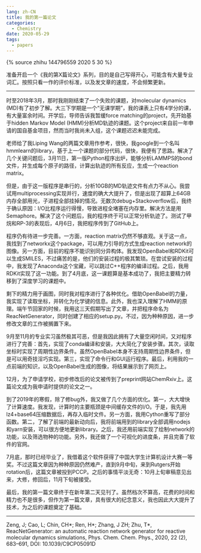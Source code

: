 ```yaml
---
lang: zh-CN
title: 我的第一篇论文
categories:
  - Chemistry
date: 2020-05-29
tags:
  - papers
---
```

{% source zhihu 144796559 2020 5 30 %}

准备开启一个《我的第X篇论文》系列，目的是自己写得开心，可能含有大量专业词汇。按照只看一作的评价标准，以及发文章的速度，不会频繁更新。

---

时至2018年3月，那时我刚刚结束了一个失败的课题，对molecular dynamics (MD)有了初步了解。大三下学期是一个“无课学期”，我的课表上只有4学分的课，有大量富余时间。开学后，导师告诉我暂缓force matching的project，先开始基于hidden Markov Model (HMM)分析MD轨迹的课题。这个project来自前一年申请的国自基金项目，然而当时我尚未入组，这个课题迟迟未能完成。
<!--more-->

老师给了我Liping Wang的两篇文章用作参考，很快，我google到一个名叫hmmlearn的library。基于上一个课题的部分代码，很快，我便有了思路。解决了几个关键问题后，3月11日，第一版Python程序出炉，能够分析LAMMPS的bond文件，并生成每个原子的路径，计算出轨迹的所有反应，生成一个reaction matrix。

但是，由于这一版程序是串行的，分析10GB的MD轨迹文件有点力不从心。我尝试用multiprocessing实现并行，速度的确大大提升了，但是出现了超算上64GB内存全部用光，子进程全部挂掉的情况。无数次debug+Stackoverflow后，我终于确认原因：I/O比程序运行得慢，导致进程全堵塞在内存里。解决方法是用Semaphore。解决了这个问题后，我的程序终于可以正常分析轨迹了。测试了甲烷和RP-3的表现后，4月6日，我把程序传到了GitHub上。

程序仍有待进一步完善。一方面，reaction matrix仍然不够直观。关于这一点，我找到了networkx这个package，可以用力引导的方式生成reaction network的图像。另一方面，目前的程序不能识别同分异构体。我发现OpenBabel和RDKit可以生成SMILES，不过痛苦的是，他们的安装过程的极其繁琐。在尝试安装的过程中，我发现了Anaconda这个宝藏，可以跳过C++程序的编译过程。之后，我用RDKit实现了这一功能。到了4月底，这一课题算是基本成功了，我把主要精力转移到了深度学习的课题中。

剩下的精力用于画图，同时我对程序进行了各种优化。借助OpenBabel的力量，我实现了读取坐标，并转化为化学键的信息。此外，我也深入理解了HMM的原理。端午节回家的时候，我用这三天假期写出了文章，并把程序命名为ReacNetGenerator，同时创建了相应的setup.py。不过，因为种种原因，进一步修改文章的工作被搁置下来。

9月至11月的专业实习虽然极其可恶，但是我因此拥有了大量空闲时间，又对程序进行了完善：首先，实现了conda编译和安装，大大简化了安装步骤。其次，读取坐标时实现了周期性边界条件。虽然OpenBabel本身不支持周期性边界条件，但是可以用奇技淫巧实现。第三，实现了命令行和GUI运行程序。最后，利用我的一点前端的知识，以及OpenBabel生成的图像，将结果展示到了网页上。

12月，为了申请学校，初步修改后的论文被传到了preprint网站ChemRxiv上。这篇论文成为我申请时提供的论文之一。

到了2019年的寒假，除了修bug外，我又做了几个方面的优化。第一，大大增快了计算速度。我发现，计算时的主要瓶颈是中间缓存文件的I/O。于是，我先用lz4+base64压缩数据后，再存入临时文件。另一方面，我用Cython重写了部分函数。第二，了解了前端的最新动向后，我将前端用到的library全部调用nodejs和yarn安装，可以很方便地更新library。之后，我还用前端实现了绘制network的功能，以及筛选物种的功能。另外，我还做了一个可视化的进度条，并且完善了软件的官网。

7月底，那时已经毕业了，我借着这个软件获得了中国大学生计算机设计大赛一等奖。不过这篇文章因为种种原因仍然难产，直到9月中旬，来到Rutgers开始rotation后，这篇文章被投到PCCP。之后的事情平淡无奇：10月上旬审稿意见出来，大修，修回后，11月下旬被接受。

最后，我的第一篇文章终于在新年第二天见刊了。虽然档次不算高，花费的时间和精力也不是很多，但作为第一篇文章，具有很大的纪念意义，我也因此大大提升了技术，为之后的课题奠定了基础。

---

Zeng, J; Cao, L; Chin, CH\*; Ren, H\*; Zhang, J ZH; Zhu, T\*, ReacNetGenerator: an automatic reaction network generator for reactive molecular dynamics simulations, Phys. Chem. Chem. Phys., 2020, 22 (2), 683–691, DOI: 10.1039/C9CP05091D
